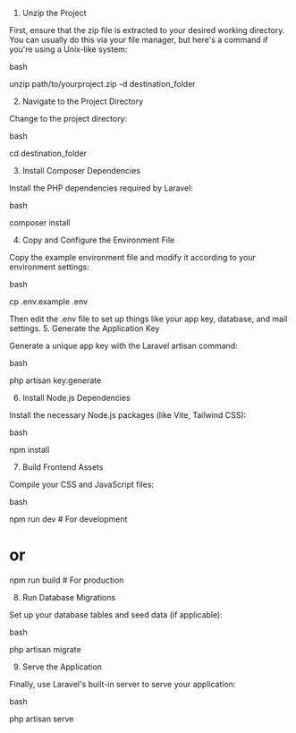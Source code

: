 1. Unzip the Project

First, ensure that the zip file is extracted to your desired working directory. You can usually do this via your file manager, but here's a command if you're using a Unix-like system:

bash

unzip path/to/yourproject.zip -d destination_folder

2. Navigate to the Project Directory

Change to the project directory:

bash

cd destination_folder

3. Install Composer Dependencies

Install the PHP dependencies required by Laravel:

bash

composer install

4. Copy and Configure the Environment File

Copy the example environment file and modify it according to your environment settings:

bash

cp .env.example .env

Then edit the .env file to set up things like your app key, database, and mail settings.
5. Generate the Application Key

Generate a unique app key with the Laravel artisan command:

bash

php artisan key:generate

6. Install Node.js Dependencies

Install the necessary Node.js packages (like Vite, Tailwind CSS):

bash

npm install

7. Build Frontend Assets

Compile your CSS and JavaScript files:

bash

npm run dev  # For development
# or
npm run build  # For production

8. Run Database Migrations

Set up your database tables and seed data (if applicable):

bash

php artisan migrate

9. Serve the Application

Finally, use Laravel's built-in server to serve your application:

bash

php artisan serve
